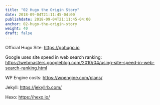 ```yaml
---
title: "02 Hugo the Origin Story"
date: 2018-09-04T21:11:45-04:00
publishdate: 2018-09-04T21:11:45-04:00
anchor: 02-hugo-the-origin-story
weight: 40
draft: false
---
```


Official Hugo Site: https://gohugo.io

Google uses site speed in web search ranking: https://webmasters.googleblog.com/2010/04/using-site-speed-in-web-search-ranking.html

WP Engine costs: https://wpengine.com/plans/

Jekyll: https://jekyllrb.com/

Hexo: https://hexo.io/

